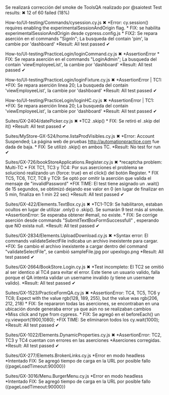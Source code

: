 Se realizará corrección del smoke de ToolsQA realizado por @saiotest
Test results:
 ✖  12 of 60 failed (18%)
 
How-to/UI-testing/Commands/cysession.cy.js ✖
    *Error: cy.session() requires enabling the experimentalSessionAndOrigin flag.
    * FIX: se habilita experimentalSessionAndOrigin desde cypress.config.js
    * FIX2: Se repara aserción en el commands "SignIn"; La busqueda del contain 'pim', la cambie por 'dashboard'
    *Result: All test passed ✔ 

How-to/UI-testing/PracticeLogin/loginCommand.cy.js ✖
    *AssertionError
    * FIX: Se repara aserción en el commands "LoginAdmin"; La busqueda del contain 'viewEmployeeList', la cambie por 'dashboard'
    *Result: All test passed ✔ 

How-to/UI-testing/PracticeLogin/loginFixture.cy.js ✖
    *AssertionError | TC1:
    *FIX: Se repara aserción linea 20; La busqueda del contain 'viewEmployeeList', la cambie por 'dashboard'
    *Result: All test passed ✔ 

How-to/UI-testing/PracticeLogin/loginHC.cy.js ✖
    *AssertionError | TC1:
    *FIX: Se repara aserción linea 20; La busqueda del contain 'viewEmployeeList', la cambie por 'dashboard'
    *Result: All test passed ✔ 

Suites/GX-2404/datePicker.cy.js ✖
    *TC2 .skip()
    * FIX: Se retiró el .skip del it()
    *Result: All test passed ✔ 

Suites/MyStore-GX-524/home.listaProdVisibles.cy.js ✖
    *Error:  Account Suspended; La página web de pruebas http://automationpractice.com fue dada de baja.
    * FIX: Se utilizó .skip() en ambos TC.
    *Result: No test for run ✔ 

Suites/GX-726/bookStoreApplications.Register.cy.js ✖
    *recaptcha problem: Multi-TC
    * FIX TC1, TC3 y TC4: Por sus aserciones el problema se solucionó realizando un {force: true} en el click() del botón Register.
    * FIX TC5, TC6, TC7, TC8 y TC9: Se optó por omitir la aserción que valida el mensaje de "invalidPassword"
    *FIX TIME: El test tiene asignado un .wait() de 15 segundos, se obtimizó dejando ese valor en 0 (en lugar de finalizar en 5 min, finaliza en 1 min 22 sec)
    *Result: All test passed ✔ 
 
Suites/GX-422/Elements.TextBox.cy.js ✖
    *TC1-TC9: Se habilitaron, estaban ocultos en lugar de utilizar .only() o .skip(). Se sumarán 9 test más al smoke.
    *AssertionError: Se esperaba obtener #email, no existe.
    * FIX: Se corrige aserción desde commands "SubmitTextBoxFormSuccessfull" , esperando que NO exista null.
    *Result: All test passed ✔ 

Suites/GX-2834/Elements.UploadDownload.cy.js ✖
    *Syntax error: El commands validateSelectFile indicaba un archivo inexistente para cargar.
    *FIX: Se cambio el archivo inexistente a cargar dentro del command "validateSelectFile", se cambió sampleFile.jpg por upexlogo.png
    *Result: All test passed ✔ 

Suites/GX-2664/BookStore.Login.cy.js ✖
    *Test incompleto: El TC2 se omitió al ser identico al TC4 para evitar el error. Este tiene un usuario valido, falla porque el QA intenta validar un username invalido (y tiene un username valido).
    *Result: All test passed ✔ 

Suites/GX-1523/PracticeFormQA.cy.js ✖
    *AssertionError: TC4, TC5, TC6 y TC8; Expect with the value rgb(128, 189, 255), but the value was rgb(206, 212, 218)
    * FIX: Se repararon todas las aserciones, se encontraban en una ubicación donde generaba error ya que aún no se realizaban cambios
    *Miss click and type from cypress.
    * FIX: Se agregó en el beforeEach() un cy.viewport(1900,1080);
    *FIX TIME: Se eliminaron todos los cy.wait(1000);
    *Result: All test passed ✔ 

Suites/GX-1022/Elements.DynamicProperties.cy.js ✖
    *AssertionError: TC2, TC3 y TC4 cuentan con errores en las aserciones
    *Aserciones corregidas.
    *Result: All test passed ✔ 

Suites/GX-277/Elemets.BrokenLinks.cy.js
    *Error en modo headless
    *Intentado FIX: Se agregó tiempo de carga en la URL por posible fallo ({pageLoadTimeout:90000})

Suites/GX-3016/Menu.BurgerMenu.cy.js
    *Error en modo headless
    *Intentado FIX: Se agregó tiempo de carga en la URL por posible fallo ({pageLoadTimeout:90000})